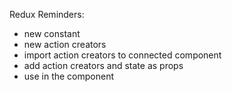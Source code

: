 
Redux Reminders:
- new constant
- new action creators
- import action creators to connected component
- add action creators and state as props
- use in the component